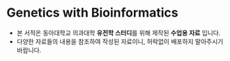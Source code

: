 Genetics with Bioinformatics
==============================
- 본 서적은 동아대학교 의과대학 **유전학 스터디**를 위해 제작된 **수업용 자료** 입니다.
- 다양한 자료들의 내용을 참조하여 작성된 자료이니, 허락없이 배포하지 말아주시기 바랍니다.
